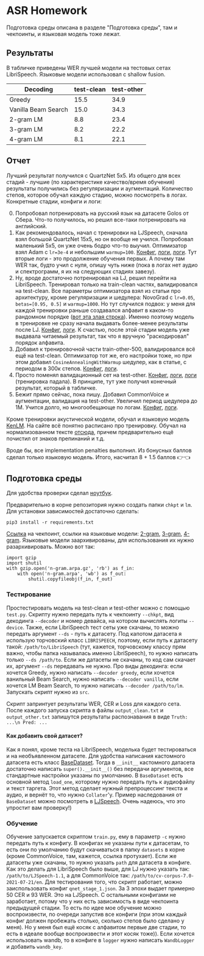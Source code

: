 # ASR Homework

Подготовка среды описана в разделе "Подготовка среды", там и чекпоинты, и языковая модель тоже лежат.

## Результаты

В табличке приведены WER лучшей модели на тестовых сетах LibriSpeech. Языковые модели использовал с shallow fusion.

| Decoding  | test-clean | test-other |
| ------------- | ------------- | ------------- |
| Greedy | 15.5 | 34.9 |
| Vanilla Beam Search | 15.0 | 34.3 |
| 2-gram LM | 8.8 | 23.4 |
| 3-gram LM | 8.2 | 22.2 |
| 4-gram LM | 8.1 | 22.1 |

## Отчет

Лучший результат получился с QuartzNet 5x5. Из общего для всех стадий - лучшие (по характеристике качество/время обучения) результаты получились без регуляризации и аугментаций. Количество степов, которое обучал каждую стадию, можно посмотреть в логах. Конкретные стадии, конфиги и логи:

0) Попробовал потренировать на русский язык на датасете Golos от Сбера. Что-то получилось, но решил все-таки потренировать на английский.
1) Как рекомендовалось, начал с тренировки на LJSpeech, сначала взял большой QuartzNet 15x5, но он вообще не учился. Попробовал маленький 5x5, он уже очень бодро что-то выучил. Оптимизатор взял Adam с `lr=3e-4` и небольшим `warmup=100`. [Конфиг](https://github.com/erasedwalt/asr-hw/blob/main/configs/qnet_stage_1.json), [логи](https://wandb.ai/erasedwalt/QuartzNet-LJ/runs/342ixycg?workspace=user-erasedwalt), [логи](https://wandb.ai/erasedwalt/QuartzNet-LJ/runs/20nx2bvt?workspace=user-erasedwalt). Тут вторые логи - это продолжение обучения первых. А почему там WER так, будто учил с нуля, опишу чуть ниже (пока в логах нет аудио и спектрограмм, я их на следующих стадиях завезу).
2) Ну, вроде достаточно потренировал на LJ, решил перейти на LibriSpeech. Тренировал только на train-clean частях, валидировался на test-clean. Все параметры оптимизатора взял из статьи про архитектуру, кроме регуляризации и шедулера: NovoGrad с `lr=0.05`, `betas=[0.95, 0.5]` и `warmup=1000`. Но тут случился подвох: у меня для каждой тренировки раньше создавался алфавит в каком-то рандомном порядке ([вот эта злая строка](https://github.com/erasedwalt/asr-hw/blob/deeae75b784ce6b996df1a42f90c1d6cd29f7954/src/utils/text.py#L11)). Именно поэтому модель в тренировке не сразу начала выдавать более-менее результаты после LJ. [Конфиг](https://github.com/erasedwalt/asr-hw/blob/main/configs/qnet_stage_2.json), [логи](https://wandb.ai/erasedwalt/QuartzNet-LibriSpeech/runs/3gc0yavo?workspace=user-erasedwalt). К счастью, после этой стадии модель уже выдавала читаемый результат, так что я вручную "раскодировал" порядок алфавита.
3) Добавил к тренировочной части train-other-500, валидировался всё ещё на test-clean. Оптимизатор тот же, его настройки тоже, но при этом добавил `CosineAnnealingWithWarmup` шедулер, как в статье, с периодом в 300к степов. [Конфиг](https://github.com/erasedwalt/asr-hw/blob/main/configs/qnet_stage_3.json), [логи](https://wandb.ai/erasedwalt/QuartzNet-LibriSpeech/runs/2ajzgsc9?workspace=user-erasedwalt).
4) Просто поменял валидационный сет на test-other. [Конфиг](https://github.com/erasedwalt/asr-hw/blob/main/configs/qnet_stage_4.json), [логи](https://wandb.ai/erasedwalt/QuartzNet-LibriSpeech/runs/3805fx3o?workspace=user-erasedwalt), [логи](https://wandb.ai/erasedwalt/QuartzNet-LibriSpeech/runs/356tfqnk?workspace=user-erasedwalt) (тренировка падала). В принципе, тут уже получил конечный результат, который в табличке.
5) Бежит прямо сейчас, пока пишу. Добавил CommonVoice и аугментации, валидация на test-other. Увеличил период шедулера до 1М. Учится долго, но многообещающе по логам. [Конфиг](https://github.com/erasedwalt/asr-hw/blob/main/configs/qnet_stage_5.json), [логи](https://wandb.ai/erasedwalt/QuartzNet-LibriSpeech/runs/2v6mtycz?workspace=user-erasedwalt).

Кроме тренировки акустической модели, обучал и языковую модель [KenLM](https://kheafield.com/code/kenlm/). На сайте всё понятно расписано про тренировку. Обучал на нормализованном тексте [отсюда](https://www.openslr.org/11), причем предварительно ещё почистил от знаков препинаний и т.д.

Вроде бы, все implementation penalties выполнил. Из бонусных баллов сделал только языковую модель. Итого, насчитал 8 + 1.5 баллов 👉👈

## Подготовка среды

Для удобства проверки сделал [ноутбук](https://colab.research.google.com/drive/1a21E7wNWBGRjOzb7paU_meLeJ3z10NQR?usp=sharing).

Предварительно в корне репозитория нужно создать папки `chkpt` и `lm`. Для установки зависимостей достаточно сделать:

```
pip3 install -r requirements.txt
```

[Ссылка](https://www.dropbox.com/s/ga8zxnb7p6gtorm/qnet_5x5_22_wer_other_with_lm.pt?dl=0) на чекпоинт, ссылки на языковые модели: [2-gram](https://drive.google.com/uc?id=1LqEFoHQ1vq9ni_Fqtp5LB6w7CIhoekKY), [3-gram](https://drive.google.com/uc?id=1-1tIFykkoX6xhxNPn47ZjvLa_nptbJUs), [4-gram](https://drive.google.com/uc?id=1EzRB8qugZSO-RhOAJCQ16RIUHW-JfKw2). Языковые модели заархивированы, для использования их нужно разархивировать. Можно вот так:

```
import gzip
import shutil
with gzip.open('n-gram.arpa.gz', 'rb') as f_in:
    with open('n-gram.arpa', 'wb') as f_out:
        shutil.copyfileobj(f_in, f_out)
```
### Тестирование

Простестировать модель на test-clean и test-other можно с помощью `test.py`. Скрипту нужно передать путь к чекпоинту `--chkpt`, вид декодинга `--decoder` и номер девайса, на котором вычислять логиты `--device`. Также, если LibriSpeech тест сеты уже скачаны, то можно передать аргумент `--ds` - путь к датасету. Под капотом датасета я использую торчовский класс `LIBRISPEECH`, поэтому, если путь к датасету такой: `/path/to/LibriSpeech` (тут, кажется, торчовскому классу прям важно, чтобы папка называлась именно LibriSpeech), то нужно написать только `--ds /path/to`. Если же датасеты не скачаны, то код сам скачает их, аргумент `--ds` передавать не нужно. Про виды декодинга: если хочется Greedy, нужно написать `--decoder greedy`, если хочется ванильный Beam Search, нужно написать `--decoder vanilla`, если хочется LM Beam Search, то нужно написать `--decoder /path/to/lm`. Запускать скрипт нужно из `src`.

Скрипт запринтует результаты WER, CER и Loss для каждого сета. После каждого запуска скрипта в файлы `output_clean.txt` и `output_other.txt` запишутся результаты распознавания в виде `Truth: ...\n Pred: ...`

#### Как добавить свой датасет?

Как я понял, кроме теста на LibriSpeech, моделька будет тестироваться и на необъявленном датасете. Для удобства написания кастомного датасета есть класс [BaseDataset](https://github.com/erasedwalt/asr-hw/blob/main/src/data/base_dataset.py). Тогда в `__init__` кастомного датасета достаточно написать `super().__init__()` без передачи аргументов, все стандартные настройки указаны по умолчанию. В `BaseDataset` есть основной метод `load_one`, которому нужно передать путь к аудиофайлу и текст таргета. Этот метод сделает нужный препроцессинг текста и аудио, и вернёт то, что нужно `Collater`'у. Пример наследования от `BaseDataset` можно посмотреть в [LJSpeech](https://github.com/erasedwalt/asr-hw/blob/main/src/data/lj_speech_dataset.py). Очень надеюсь, что это упростит вам проверку!)

### Обучение

Обучение запускается скриптом `train.py`, ему в параметр `-c` нужно передать путь к конфигу. В конфигах не указаны пути к датасетам, то есть они по умолчанию будут скачиваться в папку `datasets` в корне (кроме CommonVoice, там, кажется, ссылка протухает). Если же датасеты уже скачаны, то нужно указать `path` для датасета в конфиге. Как это делать для LibriSpeech было выше, для LJ нужно указать так: `/path/to/LJSpeech-1.1`, а для CommonVoice так: `/path/to/cv-corpus-7.0-2021-07-21/en`. Для тестирования того, что скрипт работает, можно заиспользовать конфиг `qnet_stage_1.json`. За 3 эпохи выдает примерно 50 CER и 93 WER. Это на LJSpeech. С остальными конфигами не заработает, потому что у них есть зависимость в виде чекпоинта предыдущей стадии. То есть по идее мое обучение можно воспроизвести, по очереди запустив все конфиги (при этом каждый конфиг должен пробежать столько, сколько степов было сделано у меня). Но у меня был ещё косяк с алфавитом первые две стадии, то есть в идеале вообще воспроизвести и этот косяк тоже)). Если хочется использовать wandb, то в конфиге в `logger` нужно написать `WandbLogger` и добавить `wandb_key`.
